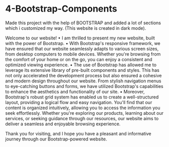 # 4-Bootstrap-Components
Made this project with the help of BOOTSTRAP and added a lot of sections which i customized my way. (This website is created in dark mode).

Welcome to our website!
• I am thrilled to present my new website, built with the power of Bootstrap. 
• With Bootstrap's responsive framework, we have ensured that our website seamlessly adapts to various screen sizes, from desktop computers to mobile devices. Whether you're browsing from the comfort of your home or on the go, you can enjoy a consistent and optimized viewing experience.
• The use of Bootstrap has allowed me to leverage its extensive library of pre-built components and styles. This has not only accelerated the development process but also ensured a cohesive and modern design throughout our website. From stylish navigation menus to eye-catching buttons and forms, we have utilized Bootstrap's capabilities to enhance the aesthetics and functionality of our site.
• Moreover, Bootstrap's robust grid system has enabled us to create a well-structured layout, providing a logical flow and easy navigation. You'll find that our content is organized intuitively, allowing you to access the information you seek effortlessly. Whether you're exploring our products, learning about our services, or seeking guidance through our resources, our website aims to deliver a seamless and enjoyable browsing experience.

Thank you for visiting, and I hope you have a pleasant and informative journey through our Bootstrap-powered website.

